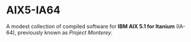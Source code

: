 # AIX5-IA64

A modest collection of compiled software for **IBM AIX 5.1 for Itanium** (IA-64), previously known as *Project Monterey*.
